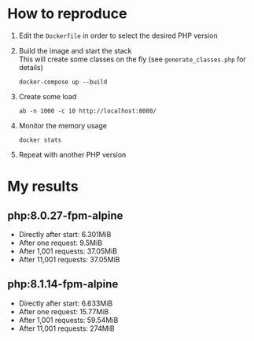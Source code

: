 # How to reproduce

1. Edit the `Dockerfile` in order to select the desired PHP version
2. Build the image and start the stack  
   This will create some classes on the fly (see `generate_classes.php` for details)  
    ````shell
    docker-compose up --build 
    ````

3. Create some load  
    ````shell
    ab -n 1000 -c 10 http://localhost:8080/
    ````

4. Monitor the memory usage  
   ````shell
   docker stats
    ````
   
5. Repeat with another PHP version

# My results
## php:8.0.27-fpm-alpine
* Directly after start: 6.301MiB
* After one request: 9.5MiB
* After 1,001 requests:  37.05MiB
* After 11,001 requests: 37.05MiB

## php:8.1.14-fpm-alpine
* Directly after start: 6.633MiB
* After one request: 15.77MiB
* After 1,001 requests:  59.54MiB
* After 11,001 requests: 274MiB